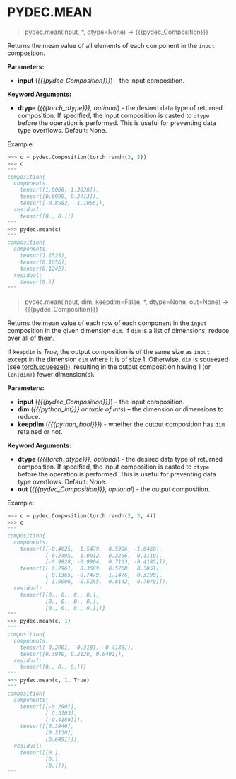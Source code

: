 # PYDEC.MEAN
> pydec.mean(input, *, dtype=None) →  {{{pydec_Composition}}}

Returns the mean value of all elements of each component in the `input` composition.

**Parameters:**

* **input** (*{{{pydec_Composition}}}*) – the input composition.

**Keyword Arguments:**
* **dtype** (*{{{torch_dtype}}}, optional*) - the desired data type of returned composition. If specified, the input composition is casted to `dtype` before the operation is performed. This is useful for preventing data type overflows. Default: None.

Example:
```python
>>> c = pydec.Composition(torch.randn(3, 2))
>>> c
"""
composition{
  components:
    tensor([1.0008, 1.3038]),
    tensor([0.0999, 0.2713]),
    tensor([-0.8582,  1.1065]),
  residual:
    tensor([0., 0.])}
"""
>>> pydec.mean(c)
"""
composition{
  components:
    tensor(1.1523),
    tensor(0.1856),
    tensor(0.1242),
  residual:
    tensor(0.)}
"""
```

> pydec.mean(input, dim, keepdim=False, *, dtype=None, out=None) →  {{{pydec_Composition}}}

Returns the mean value of each row of each component in the `input` composition in the given dimension `dim`. If `dim` is a list of dimensions, reduce over all of them.

If `keepdim` is *True*, the output composition is of the same size as `input` except in the dimension `dim` where it is of size 1. Otherwise, `dim` is squeezed (see [torch.squeeze()](https://pytorch.org/docs/stable/generated/torch.squeeze.html#torch.squeeze)), resulting in the output composition having 1 (or `len(dim)`) fewer dimension(s).

**Parameters:**

* **input** (*{{{pydec_Composition}}}*) – the input composition.
* **dim** (*{{{python_int}}} or tuple of ints*) – the dimension or dimensions to reduce.
* **keepdim** (*{{{python_bool}}}*) - whether the output composition has `dim` retained or not.

**Keyword Arguments:**
* **dtype** (*{{{torch_dtype}}}, optional*) - the desired data type of returned composition. If specified, the input composition is casted to `dtype` before the operation is performed. This is useful for preventing data type overflows. Default: None.
* **out** (*{{{pydec_Composition}}}, optional*) - the output composition.

Example:
```python
>>> c = pydec.Composition(torch.randn(2, 3, 4))
>>> c
"""
composition{
  components:
    tensor([[-0.4625,  1.5479, -0.5996, -1.6460],
            [-0.2495,  1.0912,  0.3206,  0.1110],
            [-0.9828, -0.9904,  0.7163, -0.4185]]),
    tensor([[ 0.2961,  0.3689,  0.5258,  0.3851],
            [ 0.1365, -0.7479,  1.1476,  0.3190],
            [ 1.6006, -0.5255,  0.8142,  0.7070]]),
  residual:
    tensor([[0., 0., 0., 0.],
            [0., 0., 0., 0.],
            [0., 0., 0., 0.]])}
"""
>>> pydec.mean(c, 1)
"""
composition{
  components:
    tensor([-0.2901,  0.3183, -0.4188]),
    tensor([0.3940, 0.2138, 0.6491]),
  residual:
    tensor([0., 0., 0.])}
"""
>>> pydec.mean(c, 1, True)
"""
composition{
  components:
    tensor([[-0.2901],
            [ 0.3183],
            [-0.4188]]),
    tensor([[0.3940],
            [0.2138],
            [0.6491]]),
  residual:
    tensor([[0.],
            [0.],
            [0.]])}
"""
```